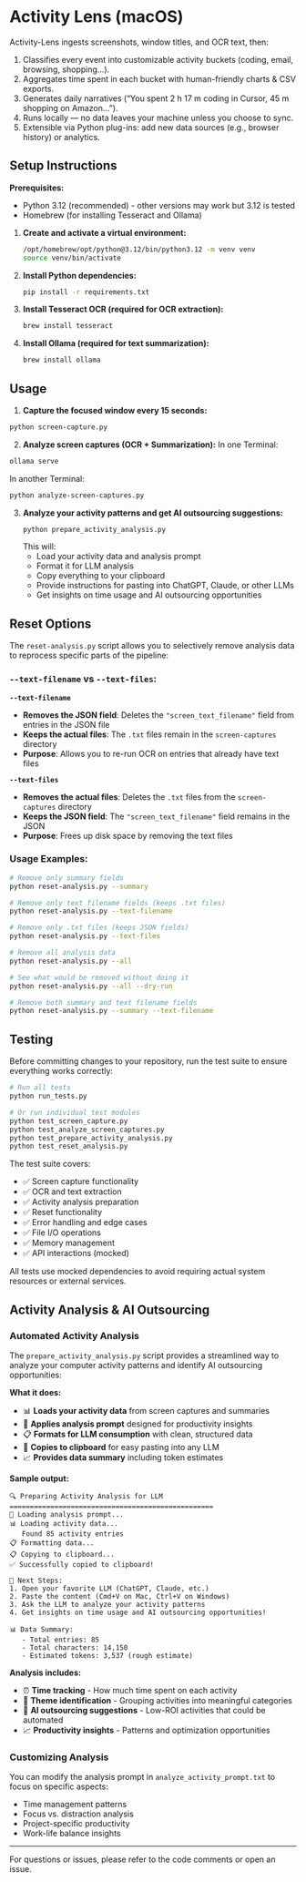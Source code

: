 # Activity Lens (macOS)

Activity-Lens ingests screenshots, window titles, and OCR text, then:
1. Classifies every event into customizable activity buckets (coding, email, browsing, shopping…).
2. Aggregates time spent in each bucket with human-friendly charts & CSV exports.
3. Generates daily narratives (“You spent 2 h 17 m coding in Cursor, 45 m shopping on Amazon…”).
4. Runs locally — no data leaves your machine unless you choose to sync.
5. Extensible via Python plug-ins: add new data sources (e.g., browser history) or analytics.

## Setup Instructions

**Prerequisites:**
- Python 3.12 (recommended) - other versions may work but 3.12 is tested
- Homebrew (for installing Tesseract and Ollama)

1. **Create and activate a virtual environment:**
   ```sh
   /opt/homebrew/opt/python@3.12/bin/python3.12 -m venv venv
   source venv/bin/activate
   ```

2. **Install Python dependencies:**
   ```sh
   pip install -r requirements.txt
   ```

3. **Install Tesseract OCR (required for OCR extraction):**
   ```sh
   brew install tesseract
   ```

4. **Install Ollama (required for text summarization):**
   ```sh
   brew install ollama
   ```


## Usage

1. **Capture the focused window every 15 seconds:**
  ```sh
  python screen-capture.py
  ```

2. **Analyze screen captures (OCR + Summarization):**
  In one Terminal:
  ```sh
  ollama serve
  ```

  In another Terminal:
  ```sh
  python analyze-screen-captures.py
  ```

3. **Analyze your activity patterns and get AI outsourcing suggestions:**
   ```sh
   python prepare_activity_analysis.py
   ```
   This will:
   - Load your activity data and analysis prompt
   - Format it for LLM analysis
   - Copy everything to your clipboard
   - Provide instructions for pasting into ChatGPT, Claude, or other LLMs
   - Get insights on time usage and AI outsourcing opportunities


## Reset Options

The `reset-analysis.py` script allows you to selectively remove analysis data to reprocess specific parts of the pipeline:

### `--text-filename` vs `--text-files`:

**`--text-filename`**
- **Removes the JSON field**: Deletes the `"screen_text_filename"` field from entries in the JSON file
- **Keeps the actual files**: The `.txt` files remain in the `screen-captures` directory
- **Purpose**: Allows you to re-run OCR on entries that already have text files

**`--text-files`** 
- **Removes the actual files**: Deletes the `.txt` files from the `screen-captures` directory
- **Keeps the JSON field**: The `"screen_text_filename"` field remains in the JSON
- **Purpose**: Frees up disk space by removing the text files

### Usage Examples:

```bash
# Remove only summary fields
python reset-analysis.py --summary

# Remove only text filename fields (keeps .txt files)
python reset-analysis.py --text-filename

# Remove only .txt files (keeps JSON fields)
python reset-analysis.py --text-files

# Remove all analysis data
python reset-analysis.py --all

# See what would be removed without doing it
python reset-analysis.py --all --dry-run

# Remove both summary and text filename fields
python reset-analysis.py --summary --text-filename
```

## Testing

Before committing changes to your repository, run the test suite to ensure everything works correctly:

```bash
# Run all tests
python run_tests.py

# Or run individual test modules
python test_screen_capture.py
python test_analyze_screen_captures.py
python test_prepare_activity_analysis.py
python test_reset_analysis.py
```

The test suite covers:
- ✅ Screen capture functionality
- ✅ OCR and text extraction
- ✅ Activity analysis preparation
- ✅ Reset functionality
- ✅ Error handling and edge cases
- ✅ File I/O operations
- ✅ Memory management
- ✅ API interactions (mocked)

All tests use mocked dependencies to avoid requiring actual system resources or external services.

## Activity Analysis & AI Outsourcing

### **Automated Activity Analysis**
The `prepare_activity_analysis.py` script provides a streamlined way to analyze your computer activity patterns and identify AI outsourcing opportunities:

**What it does:**
- 📊 **Loads your activity data** from screen captures and summaries
- 📝 **Applies analysis prompt** designed for productivity insights
- 📋 **Formats for LLM consumption** with clean, structured data
- 🎯 **Copies to clipboard** for easy pasting into any LLM
- 📈 **Provides data summary** including token estimates

**Sample output:**
```
🔍 Preparing Activity Analysis for LLM
==================================================
📝 Loading analysis prompt...
📊 Loading activity data...
   Found 85 activity entries
📋 Formatting data...
📋 Copying to clipboard...
✅ Successfully copied to clipboard!

🎯 Next Steps:
1. Open your favorite LLM (ChatGPT, Claude, etc.)
2. Paste the content (Cmd+V on Mac, Ctrl+V on Windows)
3. Ask the LLM to analyze your activity patterns
4. Get insights on time usage and AI outsourcing opportunities!

📊 Data Summary:
   - Total entries: 85
   - Total characters: 14,150
   - Estimated tokens: 3,537 (rough estimate)
```

**Analysis includes:**
- ⏰ **Time tracking** - How much time spent on each activity
- 🎯 **Theme identification** - Grouping activities into meaningful categories
- 🤖 **AI outsourcing suggestions** - Low-ROI activities that could be automated
- 📈 **Productivity insights** - Patterns and optimization opportunities

### **Customizing Analysis**
You can modify the analysis prompt in `analyze_activity_prompt.txt` to focus on specific aspects:
- Time management patterns
- Focus vs. distraction analysis
- Project-specific productivity
- Work-life balance insights

---

For questions or issues, please refer to the code comments or open an issue.